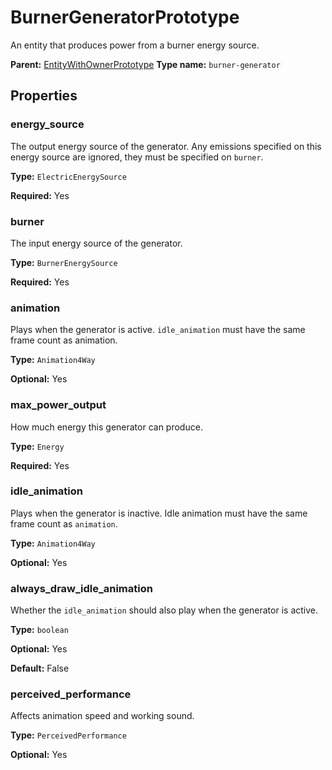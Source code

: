 # BurnerGeneratorPrototype

An entity that produces power from a burner energy source.

**Parent:** [EntityWithOwnerPrototype](EntityWithOwnerPrototype.md)
**Type name:** `burner-generator`

## Properties

### energy_source

The output energy source of the generator. Any emissions specified on this energy source are ignored, they must be specified on `burner`.

**Type:** `ElectricEnergySource`

**Required:** Yes

### burner

The input energy source of the generator.

**Type:** `BurnerEnergySource`

**Required:** Yes

### animation

Plays when the generator is active. `idle_animation` must have the same frame count as animation.

**Type:** `Animation4Way`

**Optional:** Yes

### max_power_output

How much energy this generator can produce.

**Type:** `Energy`

**Required:** Yes

### idle_animation

Plays when the generator is inactive. Idle animation must have the same frame count as `animation`.

**Type:** `Animation4Way`

**Optional:** Yes

### always_draw_idle_animation

Whether the `idle_animation` should also play when the generator is active.

**Type:** `boolean`

**Optional:** Yes

**Default:** False

### perceived_performance

Affects animation speed and working sound.

**Type:** `PerceivedPerformance`

**Optional:** Yes

